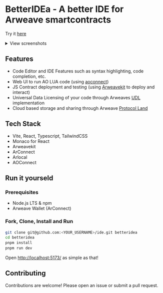 # BetterIDEa - A better IDE for Arweave smartcontracts

Try it [here](https://ide.betteridea.dev)

<details>
<summary>View screenshots</summary>

![ao-landing](images/ao-landing.png)

![ao-notebook](images/ao-notebook.png)

![warp-contract](images/warp-contract.png)

</details>

## Features

- Code Editor and IDE Features such as syntax highlighting, code completion, etc.
- Web UI to run AO LUA code (using [aoconnect](https://www.npmjs.com/package/@permaweb/aoconnect))
- JS Contract deployment and testing (using [Arweavekit](https://www.arweavekit.com/) to deploy and interact)
- Universal Data Licensing of your code through Arweaves [UDL](https://arwiki.wiki/#/en/Universal-Data-License-How-to-use-it) implementation
- Cloud based storage and sharing through Arweave [Protocol Land](https://protocol.land)

## Tech Stack

- Vite, React, Typescript, TailwindCSS
- Monaco for React
- Arweavekit
- ArConnect
- Arlocal
- AOConnect

## Run it yourseld

### Prerequisites

- Node.js LTS & npm
- Arweave Wallet (ArConnect)

### Fork, Clone, Install and Run

```bash
git clone git@github.com:<YOUR_USERNAME>/ide.git betteridea
cd betteridea
pnpm install
pnpm run dev
```

Open [http://localhost:5173/](http://localhost:5173/) as simple as that!

## Contributing

Contributions are welcome! Please open an issue or submit a pull request.
